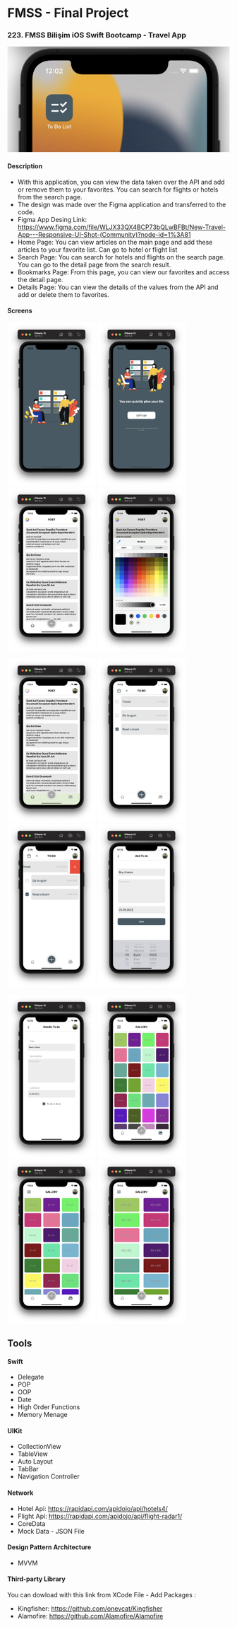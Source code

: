 # FMSS - Final Project

### 223. FMSS Bilişim iOS Swift Bootcamp - Travel App

![Simulator](https://github.com/FMSS-IOS-Patika-Bootcamp/homework-3-berkayyalcn21/blob/main/images/appIcon.png)


#### Description
- With this application, you can view the data taken over the API and add or remove them to your favorites. 
You can search for flights or hotels from the search page.
- The design was made over the Figma application and transferred to the code.
- Figma App Desing Link: https://www.figma.com/file/WLJX33QX4BCP73bQLwBFBt/New-Travel-App---Responsive-UI-Shot-(Community)?node-id=1%3A81
- Home Page: You can view articles on the main page and add these articles to your favorite list. Can go to hotel or flight list
- Search Page: You can search for hotels and flights on the search page. You can go to the detail page from the search result.
- Bookmarks Page: From this page, you can view our favorites and access the detail page.
- Details Page: You can view the details of the values from the API and add or delete them to favorites.

#### Screens

<img src="https://github.com/FMSS-IOS-Patika-Bootcamp/homework-3-berkayyalcn21/blob/main/images/welcome.png" width="200" /> <img 
src="https://github.com/FMSS-IOS-Patika-Bootcamp/homework-3-berkayyalcn21/blob/main/images/firstPage.png" width="200" /> <img 
src="https://github.com/FMSS-IOS-Patika-Bootcamp/homework-3-berkayyalcn21/blob/main/images/home.png" width="200" /> <img 
src="https://github.com/FMSS-IOS-Patika-Bootcamp/homework-3-berkayyalcn21/blob/main/images/homeColor.png" width="200" /> 

<img src="https://github.com/FMSS-IOS-Patika-Bootcamp/homework-3-berkayyalcn21/blob/main/images/home-2.png" width="200" /> <img 
src="https://github.com/FMSS-IOS-Patika-Bootcamp/homework-3-berkayyalcn21/blob/main/images/todos.png" width="200" /> <img
src="https://github.com/FMSS-IOS-Patika-Bootcamp/homework-3-berkayyalcn21/blob/main/images/deleteTodo.png" width="200" /> <img
src="https://github.com/FMSS-IOS-Patika-Bootcamp/homework-3-berkayyalcn21/blob/main/images/addTodo.png" width="200" /> 

<img src="https://github.com/FMSS-IOS-Patika-Bootcamp/homework-3-berkayyalcn21/blob/main/images/detailsTodo.png" width="200" /> <img 
src="https://github.com/FMSS-IOS-Patika-Bootcamp/homework-3-berkayyalcn21/blob/main/images/gallery-1.png" width="200" /> <img 
src="https://github.com/FMSS-IOS-Patika-Bootcamp/homework-3-berkayyalcn21/blob/main/images/gallery-3.png" width="200" /> <img 
src="https://github.com/FMSS-IOS-Patika-Bootcamp/homework-3-berkayyalcn21/blob/main/images/gallery-2.png" width="200" />

## Tools

#### Swift
  - Delegate
  - POP
  - OOP
  - Date
  - High Order Functions
  - Memory Menage
  
#### UIKit
  - CollectionView
  - TableView
  - Auto Layout
  - TabBar
  - Navigation Controller
  
#### Network
  - Hotel Api: https://rapidapi.com/apidojo/api/hotels4/
  - Flight Api: https://rapidapi.com/apidojo/api/flight-radar1/
  - CoreData
  - Mock Data - JSON File
  
#### Design Pattern Architecture
  - MVVM 

#### Third-party Library
  You can dowload with this link from XCode File - Add Packages :
  - Kingfisher: https://github.com/onevcat/Kingfisher
  - Alamofire: https://github.com/Alamofire/Alamofire 
